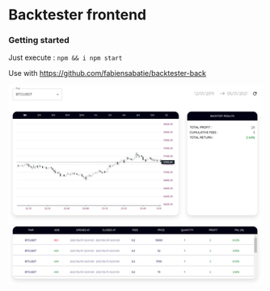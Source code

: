 # Backtester frontend

### Getting started

Just execute :
`npm && i npm start`

Use with https://github.com/fabiensabatie/backtester-back

![Backtester](https://raw.githubusercontent.com/fabiensabatie/backtester-front/main/public/images/backtester.png)
